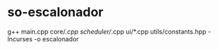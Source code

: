 # so-escalonador

g++ main.cpp core/*.cpp scheduler/*.cpp ui/*.cpp utils/constants.hpp -lncurses -o escalonador
